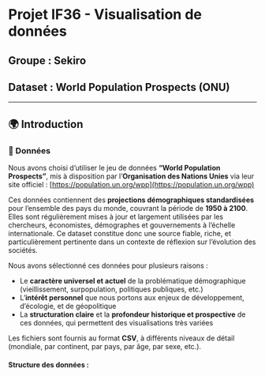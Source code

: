 # Projet IF36 - Visualisation de données  
## Groupe : Sekiro  
## Dataset : World Population Prospects (ONU)

---

## 🌍 Introduction

### 📁 Données

Nous avons choisi d’utiliser le jeu de données **“World Population Prospects”**, mis à disposition par l’**Organisation des Nations Unies** via leur site officiel : [https://population.un.org/wpp](https://population.un.org/wpp)

Ces données contiennent des **projections démographiques standardisées** pour l’ensemble des pays du monde, couvrant la période de **1950 à 2100**. Elles sont régulièrement mises à jour et largement utilisées par les chercheurs, économistes, démographes et gouvernements à l’échelle internationale. Ce dataset constitue donc une source fiable, riche, et particulièrement pertinente dans un contexte de réflexion sur l’évolution des sociétés.

Nous avons sélectionné ces données pour plusieurs raisons :

- Le **caractère universel et actuel** de la problématique démographique (vieillissement, surpopulation, politiques publiques, etc.)
- L’**intérêt personnel** que nous portons aux enjeux de développement, d’écologie, et de géopolitique
- La **structuration claire** et la **profondeur historique et prospective** de ces données, qui permettent des visualisations très variées

Les fichiers sont fournis au format **CSV**, à différents niveaux de détail (mondiale, par continent, par pays, par âge, par sexe, etc.).

#### Structure des données :

